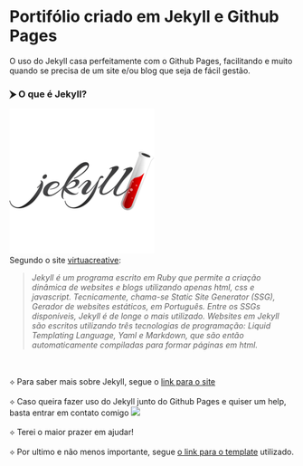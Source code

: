 # Portifólio criado em Jekyll e Github Pages

O uso do Jekyll casa perfeitamente com o Github Pages, facilitando e muito quando se precisa de um site e/ou blog que seja
de fácil gestão.

### ⮞ O que é Jekyll?
![Logo Jekyll](https://github.com/renanslopes/renanslopes.github.io/blob/master/img/jekyll_logo.png?raw=true "Logo Jekyll")
<br/>
Segundo o site [virtuacreative](http://blog.virtuacreative.com.br/jekyll-for-beginners-introduction.html):
> _Jekyll é um programa escrito em Ruby que permite a criação dinâmica de websites e blogs utilizando apenas html, css e javascript.
Tecnicamente, chama-se Static Site Generator (SSG), Gerador de websites estáticos, em Português. Entre os SSGs disponíveis, Jekyll é de longe o mais utilizado.
Websites em Jekyll são escritos utilizando três tecnologias de programação: Liquid Templating Language, Yaml e Markdown, que são então automaticamente compiladas para formar páginas em html._

<br/><br/>
⟡ Para saber mais sobre Jekyll, segue o [link para o site](https://jekyllrb.com/) 
<br/><br/>
⟡ Caso queira fazer uso do Jekyll junto do Github Pages e quiser um help, basta entrar em contato comigo <a href="https://api.whatsapp.com/send?phone=5521974838314&text=Fala%20comigo"><img src="https://www.shareicon.net/data/16x16/2016/07/10/119959_whatsapp_512x512.png"/></a>
<br/><br/>
⟡ Terei o maior prazer em ajudar!
<br/><br/>
⟡ Por ultimo e não menos importante, segue [o link para o template](https://volny.github.io/creative-theme-jekyll/) utilizado. 





<!-- # Creative Theme for Jekyll

A Jekyll implementation of the [Creative Theme](http://startbootstrap.com/template-overviews/creative/) template by [Start Bootstrap](http://startbootstrap.com).

Creative is a one page Bootstrap theme for creatives, small businesses, and other multipurpose uses.
The theme includes a number of rich features and plugins that you can use as a great boilerplate for your next Jekyll project! 

See it live in action at <https://volny.github.io/creative-theme-jekyll/>

## To use the Creative Theme template in your project

- Start by adding your info in `_config.yml`
- In `_layouts/front.html` reorder or remove section as you prefer. -->

